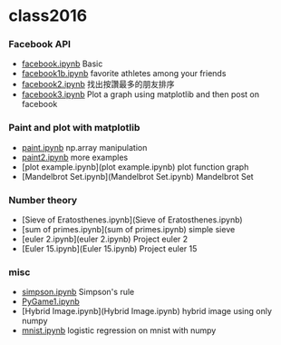 # class2016

### Facebook API
* [facebook.ipynb](facebook.ipynb) Basic
* [facebook1b.ipynb](facebook1b.ipynb) favorite athletes  among your friends
* [facebook2.ipynb](facebook2.ipynb)  找出按讚最多的朋友排序
* [facebook3.ipynb](facebook3.ipynb) Plot a graph using matplotlib and then post on facebook

### Paint and plot with matplotlib
* [paint.ipynb](paint.ipynb) np.array manipulation
* [paint2.ipynb](paint2.ipynb) more examples
* [plot example.ipynb](plot example.ipynb) plot function graph
* [Mandelbrot Set.ipynb](Mandelbrot Set.ipynb) Mandelbrot Set

### Number theory
* [Sieve of Eratosthenes.ipynb](Sieve of Eratosthenes.ipynb)
* [sum of primes.ipynb](sum of primes.ipynb) simple sieve
* [euler 2.ipynb](euler 2.ipynb) Project euler 2
* [Euler 15.ipynb](Euler 15.ipynb) Project euler 15

### misc
* [simpson.ipynb](simpson.ipynb) Simpson's rule
* [PyGame1.ipynb](PyGame1.ipynb)
* [Hybrid Image.ipynb](Hybrid Image.ipynb) hybrid image using only numpy
* [mnist.ipynb](mnist.ipynb) logistic regression on mnist with numpy

